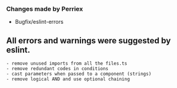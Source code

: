 ### Changes made by Perriex


- Bugfix/eslint-errors

All errors and warnings were suggested by eslint.
- 
    - remove unused imports from all the files.ts
    - remove redundant codes in conditions
    - cast parameters when passed to a component (strings)
    - remove logical AND and use optional chaining 
